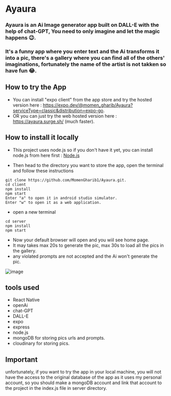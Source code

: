 # Ayaura

### Ayaura is an Ai Image generator app built on DALL-E with the help of chat-GPT, You need to only imagine and let the magic happens 😉.
### It's a funny app where you enter text and the Ai transforms it into a pic, there's a gallery where you can find all of the others' imaginations, fortunately the name of the artist is not takken so have fun 😂.

## How to try the App

- You can install "expo client" from the app store and try the hosted version here : https://expo.dev/@momen_gharib/Ayaura?serviceType=classic&distribution=expo-go.
- OR you can just try the web hosted version here : https://ayaura.surge.sh/ (much faster).

## How to install it locally
- This project uses node.js so if you don't have it yet, you can install node.js from here first : [Node.js](https://nodejs.org/en/)

- Then head to the directory you want to store the app, open the terminal and follow these instructions
```
git clone https://github.com/MomenGharib1/Ayaura.git.
cd client
npm install
npm start
Enter "a" to open it in android studio simulator.
Enter "w" to open it as a web application.
```
- open a new terminal

```
cd server
npm install
npm start
```
- Now your default browser will open and you wiil see home page.
- It may takes max 20s to generate the pic, max 30s to load all the pics in the gallery.
- any violated prompts are not accepted and the Ai won't generate the pic.

![image](https://user-images.githubusercontent.com/94765709/217947578-7d04fa13-8ce0-45c6-8122-cd306851ed83.png)


## tools used

- React Native
- openAi
- chat-GPT
- DALL-E
- expo
- express
- node.js
- mongoDB for storing pics urls and prompts.
- cloudinary for storing pics.

## Important

unfortunately, if you want to try the app in your local machine, you will not have the access to the original database of the app as it uses my personal account, so you should make a mongoDB account and link that account to the project in the index.js file in server directory.
